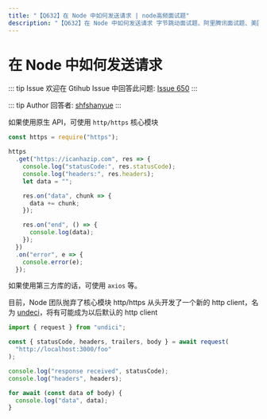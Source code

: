 ```yaml
---
title: "【Q632】在 Node 中如何发送请求 | node高频面试题"
description: "【Q632】在 Node 中如何发送请求 字节跳动面试题、阿里腾讯面试题、美团小米面试题。"
---
```


# 在 Node 中如何发送请求

::: tip Issue
欢迎在 Gtihub Issue 中回答此问题: [Issue 650](https://github.com/shfshanyue/Daily-Question/issues/650)
:::

::: tip Author
回答者: [shfshanyue](https://github.com/shfshanyue)
:::

如果使用原生 API，可使用 `http/https` 核心模块

```js
const https = require("https");

https
  .get("https://icanhazip.com", res => {
    console.log("statusCode:", res.statusCode);
    console.log("headers:", res.headers);
    let data = "";

    res.on("data", chunk => {
      data += chunk;
    });

    res.on("end", () => {
      console.log(data);
    });
  })
  .on("error", e => {
    console.error(e);
  });
```

如果使用第三方库的话，可使用 `axios` 等。

目前，Node 团队抛弃了核心模块 http/https 从头开发了一个新的 http client，名为 [undeci](https://github.com/nodejs/undici)，将有可能成为以后默认的 http client

```js
import { request } from "undici";

const { statusCode, headers, trailers, body } = await request(
  "http://localhost:3000/foo"
);

console.log("response received", statusCode);
console.log("headers", headers);

for await (const data of body) {
  console.log("data", data);
}
```
